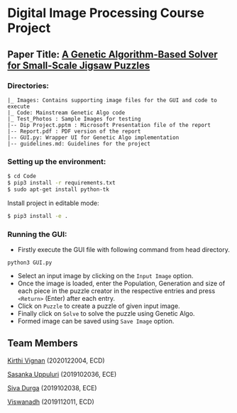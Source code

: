 # Digital Image Processing Course Project
## Paper Title: [A Genetic Algorithm-Based Solver for Small-Scale Jigsaw Puzzles](https://link.springer.com/content/pdf/10.1007%2F978-3-030-53956-6_32.pdf)

### Directories:
```
|_ Images: Contains supporting image files for the GUI and code to execute
|_ Code: Mainstream Genetic Algo code
|_ Test_Photos : Sample Images for testing 
|-- Dip Project.pptm : Microsoft Presentation file of the report
|-- Report.pdf : PDF version of the report
|-- GUI.py: Wrapper UI for Genetic Algo implementation
|-- guidelines.md: Guidelines for the project
```

### Setting up the environment:

```bash
$ cd Code
$ pip3 install -r requirements.txt
$ sudo apt-get install python-tk
```

Install project in editable mode:

```bash
$ pip3 install -e .
```

### Running the GUI:
- Firstly execute the GUI file with following command from head directory.
```
python3 GUI.py
```
- Select an input image by clicking on the ```Input Image``` option.
- Once the image is loaded, enter the Population, Generation and size of each piece in the puzzle creator in the respective entries and press ```<Return>``` (Enter) after each entry.
- Click on ```Puzzle``` to create a puzzle of given input image.
- Finally click on ```Solve``` to solve the puzzle using Genetic Algo.
- Formed image can be saved using ```Save Image``` option. 


## Team Members

[Kirthi Vignan](https://github.com/kirthivignan) (2020122004, ECD)

[Sasanka Uppuluri](https://github.com/sasankauppuluri) (2019102036, ECE) 

[Siva Durga](https://github.com/sivadurga-web) (2019102038, ECE) 

[Viswanadh](https://github.com/VIS-WA)  (2019112011, ECD) 
